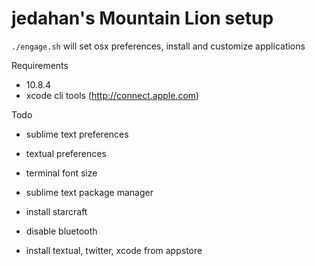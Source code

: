 # jedahan's Mountain Lion setup

`./engage.sh` will set osx preferences, install and customize applications

Requirements
  * 10.8.4
  * xcode cli tools (http://connect.apple.com)

Todo
  * sublime text preferences
  * textual preferences
  * terminal font size
  * sublime text package manager

  * install starcraft

  * disable bluetooth

  * install textual, twitter, xcode from appstore